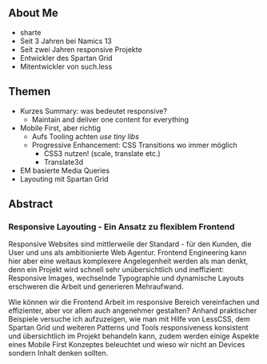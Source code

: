 ## About Me

- sharte
- Seit 3 Jahren bei Namics 13
- Seit zwei Jahren responsive Projekte
- Entwickler des Spartan Grid
- Mitentwickler von such.less

## Themen

- Kurzes Summary: was bedeutet responsive?
	- Maintain and deliver one content for everything
- Mobile First, aber richtig
	- Aufs Tooling achten *use tiny libs*
	- Progressive Enhancement: CSS Transitions wo immer möglich
		- CSS3 nutzen! (scale, translate etc.)
		- Translate3d
- EM basierte Media Queries
- Layouting mit Spartan Grid

## Abstract

### Responsive Layouting - Ein Ansatz zu flexiblem Frontend

Responsive Websites sind mittlerweile der Standard - für den Kunden, die User und uns als ambitionierte Web Agentur. 
Frontend Engineering kann hier aber eine weitaus komplexere Angelegenheit werden als man denkt, 
denn ein Projekt wird schnell sehr unübersichtlich und ineffizient: Responsive Images, 
wechselnde Typographie und dynamische Layouts erschweren die Arbeit und generieren Mehraufwand.

Wie können wir die Frontend Arbeit im responsive Bereich vereinfachen und effizienter, 
aber vor allem auch angenehmer gestalten?
Anhand praktischer Beispiele versuche ich aufzuzeigen, wie man mit Hilfe von LessCSS, 
dem Spartan Grid und weiteren Patterns und Tools responsiveness konsistent und übersichtlich im Projekt behandeln 
kann, zudem werden einige Aspekte eines Mobile First Konzeptes beleuchtet und wieso wir nicht an Devices sondern 
Inhalt denken sollten.
